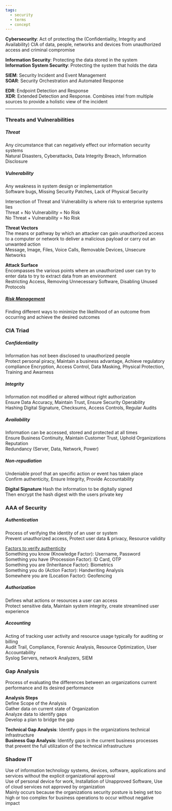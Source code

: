 ```yaml
---
tags:
  - security
  - terms
  - concept
---
```


**Cybersecurity**: Act of protecting the (Confidentiality, Integrity and Availability) CIA of data, people, networks and devices from unauthorized access and criminal compromise

**Information Security**: Protecting the data stored in the system  
**Information System Security**: Protecting the system that holds the data

**SIEM**: Security Incident and Event Management  
**SOAR**: Security Orchestration and Automated Response  

**EDR**: Endpoint Detection and Response  
**XDR**: Extended Detection and Response. Combines intel from multiple sources to provide a holistic view of the incident

---

### Threats and Vulnerabilities

##### Threat
Any circumstance that can negatively effect our information security systems  
Natural Disasters, Cyberattacks, Data Integrity Breach, Information Disclosure

##### Vulnerability
Any weakness in system design or implementation  
Software bugs, Missing Security Patches, Lack of Physical Security

Intersection of Threat and Vulnerability is where risk to enterprise systems lies  
Threat + No Vulnerability = No Risk  
No Threat + Vulnerability = No Risk  

**Threat Vectors**  
The means or pathway by which an attacker can gain unauthorized access to a computer or network to deliver a malicious payload or carry out an unwanted action  
Message, Image, Files, Voice Calls, Removable Devices, Unsecure Networks

**Attack Surface**  
Encompasses the various points where an unauthorized user can try to enter data to try to extract data from an environment  
Restricting Access, Removing Unnecessary Software, Disabling Unused Protocols  

##### [Risk Management](../Risk%20Management.md)
Finding different ways to minimize the likelihood of an outcome from occurring and achieve the desired outcomes

### CIA Triad

##### Confidentiality
Information has not been disclosed to unauthorized people  
Protect personal piracy, Maintain a business advantage, Achieve regulatory compliance
Encryption, Access Control, Data Masking, Physical Protection, Training and Awarness

##### Integrity
Information not modified or altered without right authorization  
Ensure Data Accuracy, Maintain Trust, Ensure Security Operability  
Hashing Digital Signature, Checksums, Access Controls, Regular Audits

##### Availability
Information can be accessed, stored and protected at all times  
Ensure Business Continuity, Maintain Customer Trust, Uphold Organizations Reputation  
Redundancy (Server, Data, Network, Power)

##### Non-repudiation 
Undeniable proof that an specific action or event has taken place  
Confirm authenticity, Ensure Integrity, Provide Accountability

**Digital Signature**
Hash the information to be digitally signed  
Then encrypt the hash digest with the users private key

### AAA of Security

##### Authentication
Process of verifying the identity of an user or system  
Prevent unauthorized access, Protect user data & privacy, Resource validity

<u>Factors to verify authenticity</u>  
Something you know (Knowledge Factor): Username, Password  
Something you have (Procession Factor): ID Card, OTP  
Something you are (Inheritance Factor): Biometrics  
Something you do (Action Factor): Handwriting Analysis  
Somewhere you are (Location Factor): Geofencing

##### Authorization
Defines what actions or resources a user can access  
Protect sensitive data, Maintain system integrity, create streamlined user experience

##### Accounting
Acting of tracking user activity and resource usage typically for auditing or billing  
Audit Trail, Compliance, Forensic Analysis, Resource Optimization, User Accountability  
Syslog Servers, network Analyzers, SIEM

### Gap Analysis
Process of evaluating the differences between an organizations current performance and its desired performance

**Analysis Steps**  
Define Scope of the Analysis  
Gather data on current state of Organization  
Analyze data to identify gaps  
Develop a plan to bridge the gap

**Technical Gap Analysis**: Identify gaps in the organizations technical infrastructure  
**Business Gap Analysis**: Identify gaps in the current business processes that prevent the full utilization of the technical infrastructure 

### Shadow IT
Use of information technology systems, devices, software, applications and services without the explicit organizational approval  
Use of personal device for work, Installation of Unapproved Software, Use of cloud services not approved by organization  
Mainly occurs because the organizations security posture is being set too high or too complex for business operations to occur without negative impact
